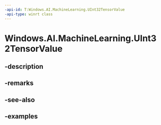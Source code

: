 ```yaml
---
-api-id: T:Windows.AI.MachineLearning.UInt32TensorValue
-api-type: winrt class
---
```


<!-- Class syntax.
public class UInt32TensorValue : IFeatureValue, ITensorValue, IClosable
-->

# Windows.AI.MachineLearning.UInt32TensorValue

## -description

## -remarks

## -see-also

## -examples

